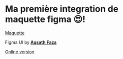 # Ma première integration de maquette figma 😍!

[Maquette](https://www.figma.com/community/file/1181960949167857170/marketing-agency-landing-page)

Figma UI by [**Aqsath Faza**](https://www.figma.com/@aqsathfaza)

[Online version](#)
